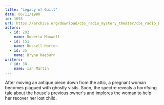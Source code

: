 ```yaml
---
title: "Legacy of Guilt"
date: 06/11/1980
id: 1093
url: https://archive.org/download/cbs_radio_mystery_theater/cbs_radio_mystery_theater-1051-1100.zip/cbs_radio_mystery_theater-1051-1100%2Fcbsrmt_1093_legacy_of_guilt.mp3
actors:  
  - id: 202
    name: Roberta Maxwell  
  - id: 151
    name: Russell Horton  
  - id: 35
    name: Bryna Raeburn
writers:  
  - id: 38
    name: Ian Martin
---
```

After moving an antique piece down from the attic, a pregnant woman becomes plagued with ghostly visits. Soon, the spectre reveals a horrifying tale about the house's previous owner's and implores the woman to help her recover her lost child.
